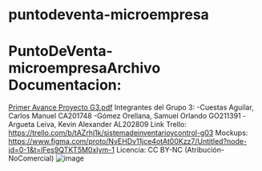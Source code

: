 # puntodeventa-microempresa
# PuntoDeVenta-microempresaArchivo Documentacion:
[Primer Avance Proyecto G3.pdf](https://github.com/user-attachments/files/16827085/Primer.Avance.Proyecto.G3.pdf)
Integrantes del Grupo 3:
-Cuestas Aguilar, Carlos Manuel CA201748
-Gómez Orellana, Samuel Orlando GO211391
-Argueta Leiva, Kevin Alexander AL202809
Link Trello:
https://trello.com/b/tAZrhj1k/sistemadeinventarioycontrol-g03
Mockups:
https://www.figma.com/proto/NvEHDv11jce4otAt00Kzz7/Untitled?node-id=0-1&t=lFes9QTKT5M0xIym-1
Licencia:
CC BY-NC (Atribución-NoComercial)
![image](https://github.com/user-attachments/assets/86816208-f9ec-4aa2-b796-e01c0cb70ca8)